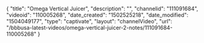 {
    "title": "Omega Vertical Juicer",
    "description": "",
    "channelid": "111091684",
    "videoid": "110005268",
    "date_created": "1502525218",
    "date_modified": "1504049177",
    "type": "captivate",
    "layout": "channelVideo",
    "url": "\/bbbusa-latest-videos\/omega-vertical-juicer-2-notes\/111091684-110005268"
}